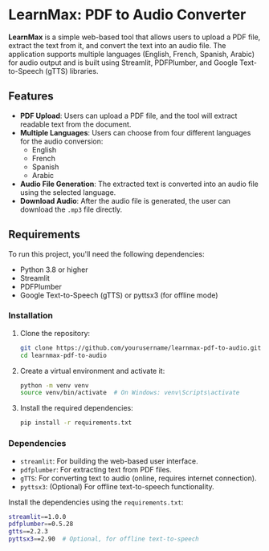 # LearnMax: PDF to Audio Converter

**LearnMax** is a simple web-based tool that allows users to upload a PDF file, extract the text from it, and convert the text into an audio file. The application supports multiple languages (English, French, Spanish, Arabic) for audio output and is built using Streamlit, PDFPlumber, and Google Text-to-Speech (gTTS) libraries.

## Features

- **PDF Upload**: Users can upload a PDF file, and the tool will extract readable text from the document.
- **Multiple Languages**: Users can choose from four different languages for the audio conversion:
  - English
  - French
  - Spanish
  - Arabic
- **Audio File Generation**: The extracted text is converted into an audio file using the selected language.
- **Download Audio**: After the audio file is generated, the user can download the `.mp3` file directly.

## Requirements

To run this project, you'll need the following dependencies:

- Python 3.8 or higher
- Streamlit
- PDFPlumber
- Google Text-to-Speech (gTTS) or pyttsx3 (for offline mode)

### Installation

1. Clone the repository:

    ```bash
    git clone https://github.com/yourusername/learnmax-pdf-to-audio.git
    cd learnmax-pdf-to-audio
    ```

2. Create a virtual environment and activate it:

    ```bash
    python -m venv venv
    source venv/bin/activate  # On Windows: venv\Scripts\activate
    ```

3. Install the required dependencies:

    ```bash
    pip install -r requirements.txt
    ```

### Dependencies

- `streamlit`: For building the web-based user interface.
- `pdfplumber`: For extracting text from PDF files.
- `gTTS`: For converting text to audio (online, requires internet connection).
- `pyttsx3`: (Optional) For offline text-to-speech functionality.

Install the dependencies using the `requirements.txt`:

```bash
streamlit==1.0.0
pdfplumber==0.5.28
gtts==2.2.3
pyttsx3==2.90  # Optional, for offline text-to-speech
